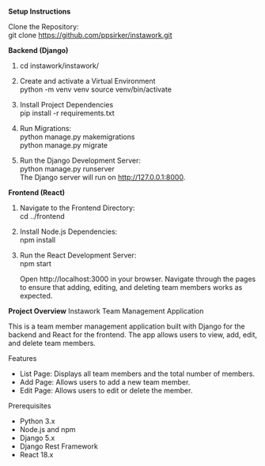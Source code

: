 
**Setup Instructions**

Clone the Repository: <br>
   git clone https://github.com/ppsirker/instawork.git<br>


**Backend (Django)**

1. cd instawork/instawork/

2. Create and activate a Virtual Environment<br>
    python -m venv venv
    source venv/bin/activate

3. Install Project Dependencies<br>
    pip install -r requirements.txt


2. Run Migrations:<br>
   python manage.py makemigrations<br>
   python manage.py migrate

3. Run the Django Development Server:<br>
   python manage.py runserver<br>
   The Django server will run on http://127.0.0.1:8000.

**Frontend (React)**

1. Navigate to the Frontend Directory:<br>
   cd ../frontend

2. Install Node.js Dependencies:<br>
   npm install

3. Run the React Development Server:<br>
   npm start

   Open http://localhost:3000 in your browser.
   Navigate through the pages to ensure that adding, editing, and deleting team members works as expected.


**Project Overview**
Instawork Team Management Application

This is a team member management application built with Django for the backend and React for the frontend. The app allows users to view, add, edit, and delete team members. 

Features
- List Page: Displays all team members and the total number of members.
- Add Page: Allows users to add a new team member.
- Edit Page: Allows users to edit or delete the member.

Prerequisites
- Python 3.x
- Node.js and npm
- Django 5.x
- Django Rest Framework
- React 18.x

